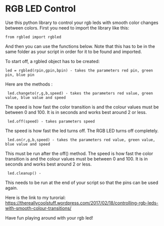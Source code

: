 # RGB LED Control

Use this python library to control your rgb leds with smooth color changes between colors. First you need to import the library like this:

	from rgbled import rgbled

And then you can use the functions below.
Note that this has to be in the same folder as your script in order for it to be found and imported.

To start off, a rgbled object has to be created:

	led = rgbled(rpin,gpin,bpin) - takes the parameters red pin, green pin, blue pin

Here are the methods :

     led.changeto(r,g,b,speed) - takes the parameters red value, green value, blue value and speed

The speed is how fast the color transition is and the colour values must be between 0 and 100. It is in seconds and works    best around 2 or less.

     led.off(speed) - takes parameters speed

The speed is how fast the led turns off. The RGB LED turns off completely.

     led.on(r,g,b,speed) - takes the parameters red value, green value, blue value and speed
	
This must be run after the off() method. The speed is how fast the color transition is and the colour values must be between 0 and 100. It is in seconds and works best around 2 or less.

     led.cleanup() - 

This needs to be run at the end of your script so that the pins can be used again.

Here is the link to my turorial:
https://thereallycoolstuff.wordpress.com/2017/02/18/controlling-rgb-leds-with-smooth-colour-transitions/

Have fun playing around with your rgb led!
